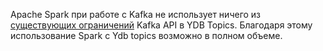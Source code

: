 Apache Spark при работе с Kafka не использует ничего из [существующих ограничений](./constraints.md) Kafka API в YDB Topics.
Благодаря этому использование Spark с Ydb topics возможно в полном объеме.